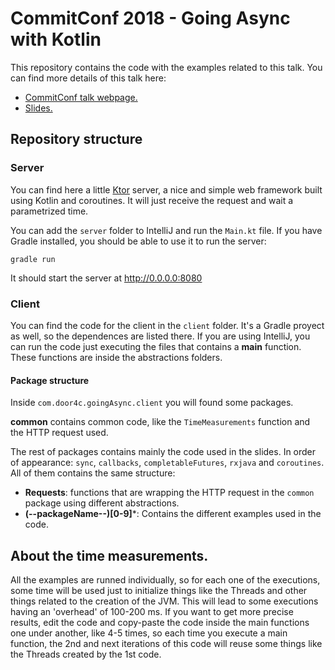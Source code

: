# CommitConf 2018 - Going Async with Kotlin
This repository contains the code with the examples related to this talk. You can find more details of this talk here:

 - [CommitConf talk webpage.](https://www.koliseo.com/events/commit-2018/r4p/5630471824211968/agenda#/5734118109216768/5738303689064448)
 - [Slides.](https://www.slideshare.net/jmkolt/going-async-with-kotlin)

## Repository structure

### Server

You can find here a little [Ktor](https://ktor.io/) server, a nice and simple web framework built using Kotlin and coroutines. It will just receive the request and wait a parametrized time.

You can add the `server` folder to IntelliJ and run the `Main.kt` file. If you have Gradle installed, you should be able to use it to run the server:
```
gradle run
```
It should start the server at http://0.0.0.0:8080

### Client

You can find the code for the client in the `client` folder. It's a Gradle proyect as well, so the dependences are listed there. If you are using IntelliJ, you can run the code just executing the files that contains a **main** function. These functions are inside the abstractions folders.

#### Package structure

Inside `com.door4c.goingAsync.client` you will found some packages.

**common** contains common code, like the `TimeMeasurements` function and the HTTP request used.

The rest of packages contains mainly the code used in the slides. In order of appearance: `sync`, `callbacks`, `completableFutures`, `rxjava` and `coroutines`. All of them contains the same structure:

- **Requests**: functions that are wrapping the HTTP request in the `common` package using different abstractions.
- **(--packageName--)[0-9]***: Contains the different examples used in the code.

## About the time measurements.

All the examples are runned individually, so for each one of the executions, some time will be used just to initialize things like the Threads and other things related to the creation of the JVM. This will lead to some executions having an 'overhead' of 100-200 ms. If you want to get more precise results, edit the code and copy-paste the code inside the main functions one under another, like 4-5 times, so each time you execute a main function, the 2nd and next iterations of this code will reuse some things like the Threads created by the 1st code.
